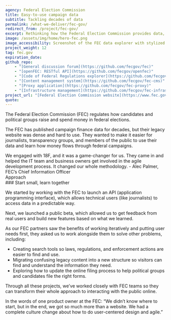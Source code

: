 ```yaml
---
agency: Federal Election Commission
title: Easy-to-use campaign data
subtitle: Tackling decades of data
permalink: /what-we-deliver/fec-gov/
redirect_from: /project/fec-gov/
excerpt: Rethinking how the Federal Election Commission provides data, instructions, and legal resources to the public.
image: /assets/img/home/hero-fec.png
image_accessibility: Screenshot of the FEC data explorer with stylized magnifying glass.
project_weight: 12
tag: fec.gov
expiration_date:
github_repo:
    - "[General discussion forum](https://github.com/fecgov/fec)"
    - "[openFEC: RESTful API](https://github.com/fecgov/openfec)"
    - "[Code of Federal Regulations explorer](https://github.com/fecgov/fec-eregs)"
    - "[Content management system](https://github.com/fecgov/fec-cms)"
    - "[Proxy application](https://github.com/fecgov/fec-proxy)"
    - "[Infrastructure management](https://github.com/fecgov/fec-infrastructure)"
project_url: "[Federal Election Commission website](https://www.fec.gov/)"
quote:
---
```


The Federal Election Commission (FEC) regulates how candidates and political groups raise and spend money in federal elections.

The FEC has published campaign finance data for decades, but their legacy website was dense and hard to use. They wanted to make it easier for journalists, transparency groups, and members of the public to use their data and learn how money flows through federal campaigns.

<div class="testimonial-blockquote">
  We engaged with 18F, and it was a game-changer for us. They came in and helped the IT team and business owners get involved in the agile development process. It changed our whole methodology.
    <span>- Alec Palmer, FEC’s Chief Information Officer</span>
</div>

<div class="text-uppercase">Approach</div>
### Start small, learn together

We started by working with the FEC to launch an API (application programming interface), which allows technical users (like journalists) to access data in a predictable way.

Next, we launched a public beta, which allowed us to get feedback from real users and build new features based on what we learned.

As our FEC partners saw the benefits of working iteratively and putting user needs first, they asked us to work alongside them to solve other problems, including:

- Creating search tools so laws, regulations, and enforcement actions are easier to find and use.
- Migrating confusing legacy content into a new structure so visitors can find and understand the information they need.
- Exploring how to update the online filing process to help political groups and candidates file the right forms.

Through all these projects, we’ve worked closely with FEC teams so they can transform their whole approach to interacting with the public online.

In the words of one product owner at the FEC: “We didn’t know where to start, but in the end, we got so much more than a website. We had a complete culture change about how to do user-centered design and agile.”
